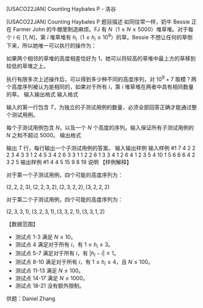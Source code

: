 



[USACO22JAN] Counting Haybales P - 洛谷














[USACO22JAN] Counting Haybales P
题目描述
如同往常一样，奶牛 Bessie 正在 Farmer John 的牛棚里制造麻烦。FJ 有 $N$（$1 \le N \le 5000$）堆草堆。对于每个 $i \in [1,N]$，第 $i$ 堆草堆有 $h_i$（$1 \le h_i \le 10^9$）的草。Bessie 不想让任何的草倒下来，所以她唯一可以执行的操作为：

如果两个相邻的草堆的高度相差恰好为 $1$，她可以将较高的草堆中最上方的草移到较低的草堆之上。

执行有限多次上述操作后，可以得到多少种不同的高度序列，对 $10^9+7$ 取模？两个高度序列被认为是相同的，如果对于所有 $i$，第 $i$ 堆草堆在两者中具有相同数量的草。
输入输出格式
输入格式

输入的第一行包含 $T$，为独立的子测试用例的数量，必须全部回答正确才能通过整个测试用例。

每个子测试用例包含 $N$，以及一个 $N$ 个高度的序列。输入保证所有子测试用例的 $N$ 之和不超过 $5000$。
输出格式

输出 $T$ 行，每行输出一个子测试用例的答案。
输入输出样例
输入样例 #1
7
4
2 2 2 3
4
3 3 1 2
4
5 3 4 2
6
3 3 1 1 2 2
6
1 3 3 4 1 2
6
4 1 2 3 5 4
10
1 5 6 6 6 4 2 3 2 5
输出样例 #1
4
4
5
15
9
8
19
说明
【样例解释】

对于第一个子测试用例，四个可能的高度序列为：

$(2,2,2,3),(2,2,3,2),(2,3,2,2),(3,2,2,2)$

对于第二个子测试用例，四个可能的高度序列为：

$(2,3,3,1),(3,2,3,1),(3,3,2,1),(3,3,1,2)$

【数据范围】

- 测试点 1-3 满足 $N \le 10$。
- 测试点 4 满足对于所有 $i$，有 $1 \le h_i \le 3$。
- 测试点 5-7 满足对于所有 $i$，有 $|h_i-i| \le 1$。
- 测试点 8-10 满足对于所有 $i$，有 $1 \le h_i \le 4$，且 $N \le 100$。
- 测试点 11-13 满足 $N \le 100$。
- 测试点 14-17 满足 $N \le 1000$。
- 测试点 18-21 没有额外限制。

供题：Daniel Zhang






